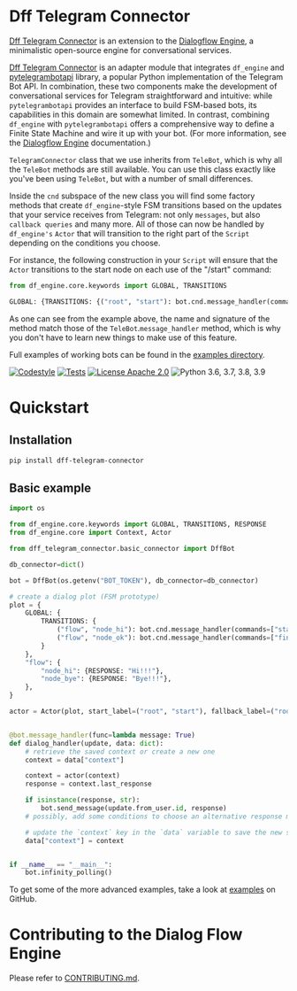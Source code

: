 
# Dff Telegram Connector

[Dff Telegram Connector](https://github.com/ruthenian8/dff-telegram-connector) is an extension to the [Dialogflow Engine](https://github.com/deepmipt/dialog_flow_engine), a minimalistic open-source engine for conversational services.

[Dff Telegram Connector](https://github.com/ruthenian8/dff-telegram-connector) is an adapter module that integrates `df_engine` and [pytelegrambotapi](https://github.com/eternnoir/pyTelegramBotAPI) library, a popular Python implementation of the Telegram Bot API. In combination, these two components make the development of conversational services for Telegram straightforward and intuitive: while `pytelegrambotapi` provides an interface to build FSM-based bots, its capabilities in this domain are somewhat limited. In contrast, combining `df_engine` with `pytelegrambotapi` offers a comprehensive way to define a Finite State Machine and wire it up with your bot. (For more information, see the [Dialogflow Engine](https://github.com/deepmipt/dialog_flow_engine) documentation.)

`TelegramConnector` class that we use inherits from `TeleBot`, which is why all the `TeleBot` methods are still available. You can use this class exactly like you've been using `TeleBot`, but with a number of small differences. 

Inside the `cnd` subspace of the new class you will find some factory methods that create `df_engine`-style FSM transitions based on the updates that your service receives from Telegram: not only `messages`, but also `callback queries` and many more. All of those can now be handled by `df_engine's` `Actor` that will transition to the right part of the `Script` depending on the conditions you choose. 

For instance, the following construction in your `Script` will ensure that the `Actor` transitions to the start node on each use of the "/start" command:

```python
from df_engine.core.keywords import GLOBAL, TRANSITIONS

GLOBAL: {TRANSITIONS: {("root", "start"): bot.cnd.message_handler(commands=["start"])}}
```

As one can see from the example above, the name and signature of the method match those of the `TeleBot`.`message_handler` method, which is why you don't have to learn new things to make use of this feature.

Full examples of working bots can be found in the [examples directory](https://github.com/ruthenian8/dff-telegram-connector/tree/main/examples).

<!-- [![Documentation Status](https://dff-telegram-connector.readthedocs.io/en/stable/?badge=stable)](https://readthedocs.org/projects/dff-telegram-connector/badge/?version=stable) -->
<!-- [![Coverage Status](https://coveralls.io/repos/github/ruthenian8/dff-telegram-connector/badge.svg?branch=main)](https://coveralls.io/github/deepmipt/dialog_flow_engine?branch=main) -->
[![Codestyle](https://github.com/ruthenian8/dff-telegram-connector/workflows/codestyle/badge.svg)](https://github.com/ruthenian8/dff-telegram-connector)
[![Tests](https://github.com/ruthenian8/dff-telegram-connector/workflows/test_coverage/badge.svg)](https://github.com/ruthenian8/dff-telegram-connector)
[![License Apache 2.0](https://img.shields.io/badge/license-Apache%202.0-blue.svg)](https://github.com/ruthenian8/dff-telegram-connector/blob/main/LICENSE)
![Python 3.6, 3.7, 3.8, 3.9](https://img.shields.io/badge/python-3.6%20%7C%203.7%20%7C%203.8%20%7C%203.9-green.svg)
<!-- [![PyPI](https://img.shields.io/pypi/v/dff-telegram-connector)](https://pypi.org/project/dff-telegram-connector/)
[![Downloads](https://pepy.tech/badge/dff-telegram-connector)](https://pepy.tech/project/dff-telegram-connector) -->

# Quickstart
## Installation
```bash
pip install dff-telegram-connector
```

## Basic example
```python
import os

from df_engine.core.keywords import GLOBAL, TRANSITIONS, RESPONSE
from df_engine.core import Context, Actor

from dff_telegram_connector.basic_connector import DffBot

db_connector=dict()

bot = DffBot(os.getenv("BOT_TOKEN"), db_connector=db_connector)

# create a dialog plot (FSM prototype)
plot = {
    GLOBAL: {
        TRANSITIONS: {
            ("flow", "node_hi"): bot.cnd.message_handler(commands=["start"]), 
            ("flow", "node_ok"): bot.cnd.message_handler(commands=["finish"])
        }
    },
    "flow": {
        "node_hi": {RESPONSE: "Hi!!!"},
        "node_bye": {RESPONSE: "Bye!!!"},
    },
}

actor = Actor(plot, start_label=("root", "start"), fallback_label=("root", "fallback"))


@bot.message_handler(func=lambda message: True)
def dialog_handler(update, data: dict):
    # retrieve the saved context or create a new one
    context = data["context"]

    context = actor(context)
    response = context.last_response

    if isinstance(response, str):
        bot.send_message(update.from_user.id, response)
    # possibly, add some conditions to choose an alternative response method

    # update the `context` key in the `data` variable to save the new state
    data["context"] = context


if __name__ == "__main__":
    bot.infinity_polling()
```

To get some of the more advanced examples, take a look at [examples](https://github.com/ruthenian8/dff-telegram-connector/tree/main/examples) on GitHub.

# Contributing to the Dialog Flow Engine

Please refer to [CONTRIBUTING.md](https://github.com/deepmipt/dialog_flow_engine/blob/dev/CONTRIBUTING.md).